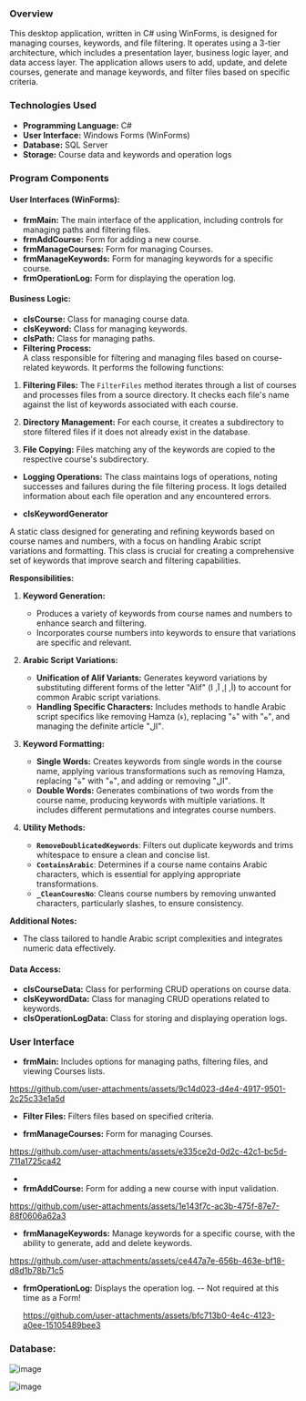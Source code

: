 
### Overview
This desktop application, written in C# using WinForms, is designed for managing courses, keywords, and file filtering.
 It operates using a 3-tier architecture, which includes a presentation layer, business logic layer, and data access layer.
The application allows users to add, update, and delete courses, generate and manage keywords, and filter files based on specific criteria.

### Technologies Used
- **Programming Language:** C#
- **User Interface:** Windows Forms (WinForms)
- **Database:** SQL Server
- **Storage:** Course data and keywords and operation logs

### Program Components

#### User Interfaces (WinForms):
- **frmMain:** The main interface of the application, including controls for managing paths and filtering files.
- **frmAddCourse:** Form for adding a new course.
- **frmManageCourses:** Form for managing Courses.
- **frmManageKeywords:** Form for managing keywords for a specific course.
- **frmOperationLog:** Form for displaying the operation log.

#### Business Logic:
- **clsCourse:** Class for managing course data.
- **clsKeyword:** Class for managing keywords.
- **clsPath:** Class for managing paths.
- **Filtering Process:**  
A class responsible for filtering and managing files based on course-related keywords. It performs the following functions:

1. **Filtering Files:** The `FilterFiles` method iterates through a list of courses and processes files from a source directory.
                         It checks each file's name against the list of keywords associated with each course.

2. **Directory Management:** For each course, it creates a subdirectory to store filtered files if it does not already exist in the database.

3. **File Copying:** Files matching any of the keywords are copied to the respective course's subdirectory. 

- **Logging Operations:** The class maintains logs of operations, noting successes and failures during the file filtering process.
                            It logs detailed information about each file operation and any encountered errors.


- **clsKeywordGenerator**

A static class designed for generating and refining keywords based on course names and numbers, with a focus on handling Arabic script variations and formatting.
This class is crucial for creating a comprehensive set of keywords that improve search and filtering capabilities.

 **Responsibilities:**

1. **Keyword Generation:**
   - Produces a variety of keywords from course names and numbers to enhance search and filtering.
   - Incorporates course numbers into keywords to ensure that variations are specific and relevant.

2. **Arabic Script Variations:**
   - **Unification of Alif Variants:** Generates keyword variations by substituting different forms of the letter "Alif" (أ, إ, آ, ا) to account for common Arabic script variations.
   - **Handling Specific Characters:** Includes methods to handle Arabic script specifics like removing Hamza (ء), replacing "ة" with "ه", and managing the definite article "ال".

3. **Keyword Formatting:**
   - **Single Words:** Creates keywords from single words in the course name, applying various transformations such as removing Hamza, replacing "ة" with "ه", and adding or removing "ال".
   - **Double Words:** Generates combinations of two words from the course name, producing keywords with multiple variations. It includes different permutations and integrates course numbers.

4. **Utility Methods:**
   - **`RemoveDoublicatedKeywords`**: Filters out duplicate keywords and trims whitespace to ensure a clean and concise list.
   - **`ContainsArabic`**: Determines if a course name contains Arabic characters, which is essential for applying appropriate transformations.
   - **`_CleanCouresNo`**: Cleans course numbers by removing unwanted characters, particularly slashes, to ensure consistency.


 **Additional Notes:**
- The class tailored to handle Arabic script complexities and integrates numeric data effectively.


#### Data Access:
- **clsCourseData:** Class for performing CRUD operations on course data.
- **clsKeywordData:** Class for managing CRUD operations related to keywords.
- **clsOperationLogData:** Class for storing and displaying operation logs.



### User Interface
- **frmMain:** Includes options for managing paths, filtering files, and viewing Courses lists.
  
https://github.com/user-attachments/assets/9c14d023-d4e4-4917-9501-2c25c33e1a5d

- **Filter Files:** Filters files based on specified criteria.

- **frmManageCourses:** Form for managing Courses.

https://github.com/user-attachments/assets/e335ce2d-0d2c-42c1-bc5d-711a1725ca42


- 
- **frmAddCourse:** Form for adding a new course with input validation.

https://github.com/user-attachments/assets/1e143f7c-ac3b-475f-87e7-88f0606a62a3


- **frmManageKeywords:** Manage keywords for a specific course, with the ability to generate, add and delete keywords.


https://github.com/user-attachments/assets/ce447a7e-656b-463e-bf18-d8d1b78b71c5




- **frmOperationLog:** Displays the operation log. --  Not required at this time as a Form!

  https://github.com/user-attachments/assets/bfc713b0-4e4c-4123-a0ee-15105489bee3





### Database:

![image](https://github.com/user-attachments/assets/61eaf238-c423-42a9-9cdd-94cab4e30482)

![image](https://github.com/user-attachments/assets/821ae76a-0fec-43e0-8ca6-5a70208ffb1f)













































